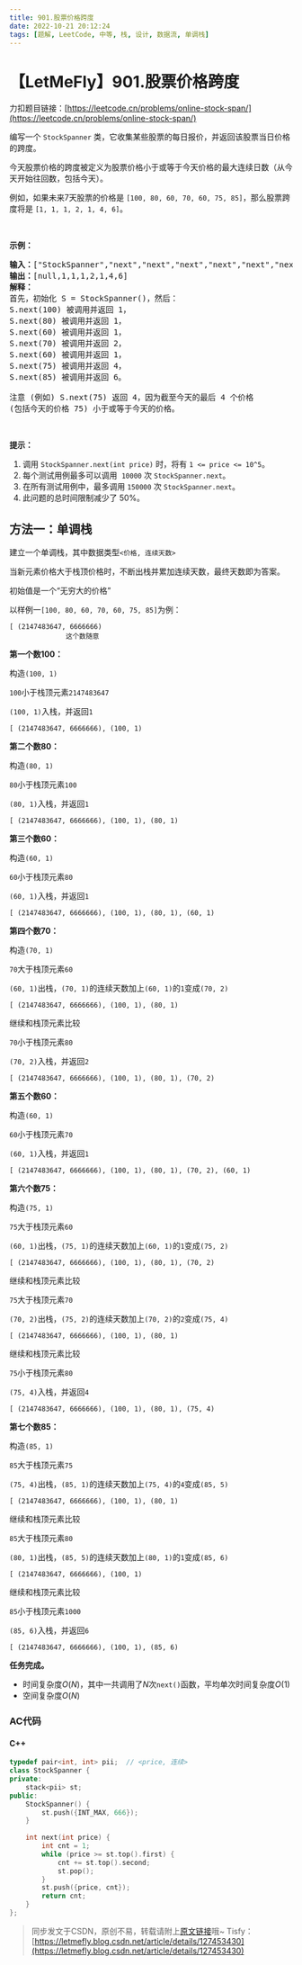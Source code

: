 ```yaml
---
title: 901.股票价格跨度
date: 2022-10-21 20:12:24
tags: [题解, LeetCode, 中等, 栈, 设计, 数据流, 单调栈]
---
```


# 【LetMeFly】901.股票价格跨度

力扣题目链接：[https://leetcode.cn/problems/online-stock-span/](https://leetcode.cn/problems/online-stock-span/)

<p>编写一个 <code>StockSpanner</code> 类，它收集某些股票的每日报价，并返回该股票当日价格的跨度。</p>

<p>今天股票价格的跨度被定义为股票价格小于或等于今天价格的最大连续日数（从今天开始往回数，包括今天）。</p>

<p>例如，如果未来7天股票的价格是 <code>[100, 80, 60, 70, 60, 75, 85]</code>，那么股票跨度将是 <code>[1, 1, 1, 2, 1, 4, 6]</code>。</p>

<p>&nbsp;</p>

<p><strong>示例：</strong></p>

<pre><strong>输入：</strong>[&quot;StockSpanner&quot;,&quot;next&quot;,&quot;next&quot;,&quot;next&quot;,&quot;next&quot;,&quot;next&quot;,&quot;next&quot;,&quot;next&quot;], [[],[100],[80],[60],[70],[60],[75],[85]]
<strong>输出：</strong>[null,1,1,1,2,1,4,6]
<strong>解释：</strong>
首先，初始化 S = StockSpanner()，然后：
S.next(100) 被调用并返回 1，
S.next(80) 被调用并返回 1，
S.next(60) 被调用并返回 1，
S.next(70) 被调用并返回 2，
S.next(60) 被调用并返回 1，
S.next(75) 被调用并返回 4，
S.next(85) 被调用并返回 6。

注意 (例如) S.next(75) 返回 4，因为截至今天的最后 4 个价格
(包括今天的价格 75) 小于或等于今天的价格。
</pre>

<p>&nbsp;</p>

<p><strong>提示：</strong></p>

<ol>
	<li>调用&nbsp;<code>StockSpanner.next(int price)</code>&nbsp;时，将有&nbsp;<code>1 &lt;= price &lt;= 10^5</code>。</li>
	<li>每个测试用例最多可以调用&nbsp; <code>10000</code> 次 <code>StockSpanner.next</code>。</li>
	<li>在所有测试用例中，最多调用&nbsp;<code>150000</code>&nbsp;次&nbsp;<code>StockSpanner.next</code>。</li>
	<li>此问题的总时间限制减少了 50%。</li>
</ol>


    
## 方法一：单调栈

建立一个单调栈，其中数据类型```<价格, 连续天数>```

当新元素价格大于栈顶价格时，不断出栈并累加连续天数，最终天数即为答案。

初始值是一个“无穷大的价格”

以样例一```[100, 80, 60, 70, 60, 75, 85]```为例：

```
[ (2147483647, 6666666)
              这个数随意
```

**第一个数100：**

构造```(100, 1)```

```100```小于栈顶元素```2147483647```

```(100, 1)```入栈，并返回```1```

```
[ (2147483647, 6666666), (100, 1)
```

**第二个数80：**

构造```(80, 1)```

```80```小于栈顶元素```100```

```(80, 1)```入栈，并返回```1```

```
[ (2147483647, 6666666), (100, 1), (80, 1)
```


**第三个数60：**

构造```(60, 1)```

```60```小于栈顶元素```80```

```(60, 1)```入栈，并返回```1```

```
[ (2147483647, 6666666), (100, 1), (80, 1), (60, 1)
```

**第四个数70：**

构造```(70, 1)```

```70```大于栈顶元素```60```

```(60, 1)```出栈，```(70, 1)```的连续天数加上```(60, 1)```的```1```变成```(70, 2)```

```
[ (2147483647, 6666666), (100, 1), (80, 1)
```

继续和栈顶元素比较

```70```小于栈顶元素```80```

```(70, 2)```入栈，并返回```2```

```
[ (2147483647, 6666666), (100, 1), (80, 1), (70, 2)
```

**第五个数60：**

构造```(60, 1)```

```60```小于栈顶元素```70```

```(60, 1)```入栈，并返回```1```

```
[ (2147483647, 6666666), (100, 1), (80, 1), (70, 2), (60, 1)
```

**第六个数75：**

构造```(75, 1)```

```75```大于栈顶元素```60```

```(60, 1)```出栈，```(75, 1)```的连续天数加上```(60, 1)```的```1```变成```(75, 2)```

```
[ (2147483647, 6666666), (100, 1), (80, 1), (70, 2)
```

继续和栈顶元素比较

```75```大于栈顶元素```70```

```(70, 2)```出栈，```(75, 2)```的连续天数加上```(70, 2)```的```2```变成```(75, 4)```

```
[ (2147483647, 6666666), (100, 1), (80, 1)
```

继续和栈顶元素比较

```75```小于栈顶元素```80```

```(75, 4)```入栈，并返回```4```

```
[ (2147483647, 6666666), (100, 1), (80, 1), (75, 4)
```

**第七个数85：**

构造```(85, 1)```

```85```大于栈顶元素```75```

```(75, 4)```出栈，```(85, 1)```的连续天数加上```(75, 4)```的```4```变成```(85, 5)```

```
[ (2147483647, 6666666), (100, 1), (80, 1)
```

继续和栈顶元素比较

```85```大于栈顶元素```80```

```(80, 1)```出栈，```(85, 5)```的连续天数加上```(80, 1)```的```1```变成```(85, 6)```

```
[ (2147483647, 6666666), (100, 1)
```

继续和栈顶元素比较

```85```小于栈顶元素```1000```

```(85, 6)```入栈，并返回```6```

```
[ (2147483647, 6666666), (100, 1), (85, 6)
```

**任务完成。**

+ 时间复杂度$O(N)$，其中一共调用了$N$次```next()```函数，平均单次时间复杂度$O(1)$
+ 空间复杂度$O(N)$

### AC代码

#### C++

```cpp
typedef pair<int, int> pii;  // <price, 连续>
class StockSpanner {
private:
    stack<pii> st;
public:
    StockSpanner() {
        st.push({INT_MAX, 666});
    }
    
    int next(int price) {
        int cnt = 1;
        while (price >= st.top().first) {
            cnt += st.top().second;
            st.pop();
        }
        st.push({price, cnt});
        return cnt;
    }
};
```

> 同步发文于CSDN，原创不易，转载请附上[原文链接](https://leetcode.letmefly.xyz/2022/10/21/LeetCode%200901.%E8%82%A1%E7%A5%A8%E4%BB%B7%E6%A0%BC%E8%B7%A8%E5%BA%A6/)哦~
> Tisfy：[https://letmefly.blog.csdn.net/article/details/127453430](https://letmefly.blog.csdn.net/article/details/127453430)
